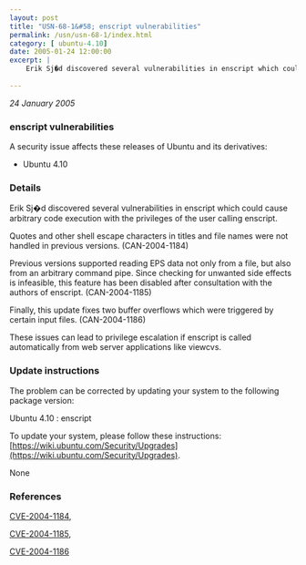 ```yaml
---
layout: post
title: "USN-68-1&#58; enscript vulnerabilities"
permalink: /usn/usn-68-1/index.html
category: [ ubuntu-4.10]
date: 2005-01-24 12:00:00
excerpt: |
    Erik Sj�d discovered several vulnerabilities in enscript which could cause arbitrary code execution with the privileges of the user calling enscript.
    
--- 
```

 
 

*24 January 2005*

### enscript vulnerabilities

A security issue affects these releases of Ubuntu and its derivatives:

* Ubuntu 4.10

### Details

Erik Sj�d discovered several vulnerabilities in enscript which could cause arbitrary code execution with the privileges of the user calling enscript.

Quotes and other shell escape characters in titles and file names were not handled in previous versions. (CAN-2004-1184)

Previous versions supported reading EPS data not only from a file, but also from an arbitrary command pipe. Since checking for unwanted side effects is infeasible, this feature has been disabled after consultation with the authors of enscript. (CAN-2004-1185)

Finally, this update fixes two buffer overflows which were triggered by certain input files. (CAN-2004-1186)

These issues can lead to privilege escalation if enscript is called automatically from web server applications like viewcvs.

### Update instructions

The problem can be corrected by updating your system to the following package version:

Ubuntu 4.10
 : enscript 

To update your system, please follow these instructions: [https://wiki.ubuntu.com/Security/Upgrades](https://wiki.ubuntu.com/Security/Upgrades).

None

### References

 
 [CVE-2004-1184](http://people.ubuntu.com/~ubuntu-security/cve/CVE-2004-1184), 

 [CVE-2004-1185](http://people.ubuntu.com/~ubuntu-security/cve/CVE-2004-1185), 

 [CVE-2004-1186](http://people.ubuntu.com/~ubuntu-security/cve/CVE-2004-1186)
 

